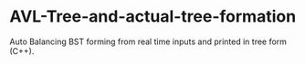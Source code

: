# AVL-Tree-and-actual-tree-formation
Auto Balancing BST forming from real time inputs and printed in tree form (C++).
